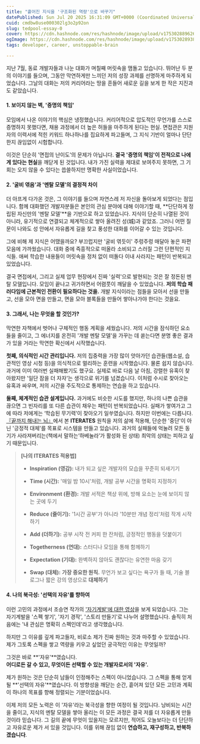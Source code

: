 ```yaml
---
title: "흩어진 지식을 '구조화된 역량'으로 바꾸기"
datePublished: Sun Jul 20 2025 16:31:09 GMT+0000 (Coordinated Universal Time)
cuid: cmdbw8use000302lg3o2p92on
slug: tedpool-essay-0
cover: https://cdn.hashnode.com/res/hashnode/image/upload/v1753028896264/f435015e-8b7b-4840-8fce-58cafa3865cb.jpeg
ogImage: https://cdn.hashnode.com/res/hashnode/image/upload/v1753028938926/bba85f7f-2690-4602-9da9-04259603cf01.jpeg
tags: developer, career, unstoppable-brain

---
```


지난 7월, 동료 개발자들과 나눈 대화가 며칠째 머릿속을 맴돌고 있습니다. 뛰어난 두 분의 이야기를 들으며, 그동안 막연하게만 느끼던 저의 성장 과제를 선명하게 마주하게 되었습니다. 그날의 대화는 저의 커리어라는 땅을 흔들어 새로운 길을 보게 한 작은 지진과도 같았습니다.

#### **1\. 보이지 않는 벽, '증명의 책임'**

모임에서 나온 이야기의 핵심은 냉정했습니다. 커리어적으로 압도적인 무언가를 스스로 증명하지 못했다면, 채용 과정에서 더 높은 허들을 마주하게 된다는 현실. 면접관은 지원자의 이력서에 적힌 키워드 하나하나를 집요하게 파고들며, 그 지식 기반이 얼마나 단단한지 끊임없이 시험합니다.

이것은 단순히 '면접의 난이도’의 문제가 아닙니다. **결국 '증명의 책임'이 전적으로 나에게 있다는 현실**을 깨닫게 된 것입니다. 내가 가진 실력을 제대로 보여주지 못하면, 그 기회는 오지 않을 수 있다는 씁쓸하지만 명확한 사실이었습니다.

#### **2\. '굴비 엮음'과 '멘탈 모델'의 결정적 차이**

더 아프게 다가온 것은, 그 이야기를 들으며 자연스레 저 자신을 돌아보게 되었다는 점입니다. 함께 대화했던 개발자분들은 본인의 관심 분야에 대해 이야기할 때, **단단하게 정립된 자신만의 '멘탈 모델'**을 기반으로 하고 있었습니다. 지식이 단순히 나열된 것이 아니라, 유기적으로 연결되고 체계적으로 쌓아 올려진 성(城)과 같았죠. 그러니 어떤 질문이 나와도 성 안에서 자유롭게 길을 찾고 풍성한 대화를 이어갈 수 있는 것입니다.

그에 비해 제 지식은 어땠을까요? 부끄럽지만 '굴비 엮듯이' 주렁주렁 매달아 놓은 파편 모음에 가까웠습니다. 대화 중에 즉흥적으로 떠올라 소비되고 스러질 그런 단편적인 지식들. 애써 학습한 내용들이 머릿속을 정처 없이 떠돌다 이내 사라지는 패턴이 반복되고 있었습니다.

결국 면접에서, 그리고 실제 업무 현장에서 진짜 '실력'으로 발현되는 것은 잘 정돈된 멘탈 모델입니다. 모임이 끝나고 귀가하면서 어렴풋이 깨달을 수 있었습니다. **저의 학습 패러다임에 근본적인 전환이 필요하다는 것을.** 개발 지식이라는 점들을 모아서 선을 만들고, 선을 모아 면을 만들고, 면을 모아 블록들을 만들어 쌓아나가야 한다는 것을요.

#### **3\. 그래서, 나는 무엇을 할 것인가?**

막연한 자책에서 벗어나 구체적인 행동 계획을 세웠습니다. 저의 시간을 잠식하던 요소들을 줄이고, 그 에너지를 온전히 '개발 멘탈 모델'을 가꾸는 데 쏟는다면 분명 좋은 결과가 있을 거라는 막연한 확신에서 시작했습니다.

**첫째, 의식적인 시간 관리입니다.** 저의 집중력을 가장 많이 앗아가던 습관들(웹소설, 습관적인 영상 시청 등)을 의식적으로 멀리하는 훈련을 시작했습니다. 물론 쉽지 않습니다. 과거에 이미 여러번 실패해봤기도 했구요. 실제로 바로 다음 날 아침, 강렬한 유혹이 찾아왔지만 '일단 잠을 더 자자'는 생각으로 위기를 넘겼습니다. 이처럼 수시로 찾아오는 유혹과 싸우며, 저의 시간을 주도적으로 통제하는 연습을 하고 있습니다.

**둘째, 체계적인 습관 설계입니다.** 과거에도 비슷한 시도를 했지만, 하나의 나쁜 습관을 끊으면 그 빈자리를 또 다른 습관이 채우는 패턴이 반복되었습니다. 실패가 쌓여가고 그에 따라 저에게는 ‘학습된 무기력’이 찾아오기 일쑤였습니다. 하지만 이번에는 다릅니다. [『끝까지 해내는 뇌』](https://product.kyobobook.co.kr/detail/S000216905861)에서 본 **ITERATES** 원칙을 저의 삶에 적용해, 단순한 '중단'이 아닌 '긍정적 대체'를 목표로 시스템을 만들고 있습니다. 과거의 실패들에 억눌려 모든 동기가 사라져버리는(책에서 말하는‘하베눌라’가 활성화 된 상태) 최악의 상태는 피하고 싶기 때문입니다.

> **\[나의 ITERATES 적용법\]**
> 
> * **Inspiration (영감):** 내가 되고 싶은 개발자의 모습을 꾸준히 되새기기
>     
> * **Time (시간):** '매일 밤 10시'처럼, 개발 공부 시간을 명확히 지정하기
>     
> * **Environment (환경):** 개발 서적은 책상 위에, 방해 요소는 눈에 보이지 않는 곳에 두기
>     
> * **Reduce (줄이기):** '1시간 공부'가 아니라 '10분만 개념 정리'처럼 작게 시작하기
>     
> * **Add (더하기):** 공부 시작 전 커피 한 잔처럼, 긍정적인 행동을 덧붙이기
>     
> * **Togetherness (연대):** 스터디나 모임을 통해 함께하기
>     
> * **Expectation (기대):** 완벽하지 않아도 괜찮다는 유연한 마음 갖기
>     
> * **Swap (대체):** **가장 중요한 원칙.** 무언가 보고 싶다는 욕구가 들 때, 기술 블로그나 짧은 강의 영상으로 **대체하기**
>     

#### **4\. 나의 북극성: '선택의 자유'를 향하여**

이런 고민의 과정에서 조승연 작가의 ['자기계발'에 대한 영상](https://youtu.be/AqEN8qOcAcA?si=JuZGokFW0Kp__EwV)을 보게 되었습니다. 그는 자기계발을 '스펙 쌓기', '자기 경작', '스토리 만들기'로 나누어 설명했습니다. 솔직히 처음에는 '내 관심은 명확히 스펙인데'라고 생각했습니다.

하지만 그 이유를 깊게 파고들자, 비로소 제가 진짜 원하는 것과 마주할 수 있었습니다. 제가 그토록 스펙을 쌓고 역량을 키우고 싶었던 궁극적인 이유는 무엇일까?

그것은 바로 **'자유'**였습니다.  
**어디로든 갈 수 있고, 무엇이든 선택할 수 있는 개발자로서의 '자유'.**

제가 원하는 것은 단순히 남들이 인정해주는 스펙이 아니었습니다. 그 스펙을 통해 얻게 될 **'선택의 자유'**였습니다. 이 방향성을 깨닫는 순간, 흩어져 있던 모든 고민과 계획이 하나의 목표를 향해 정렬되는 기분이었습니다.

이제 저의 모든 노력은 이 '자유'라는 북극성을 향한 여정이 될 것입니다. 낭비되는 시간을 줄이고, 지식의 멘탈 모델을 쌓아 올리는 이 모든 과정은 결국 저를 더 자유롭게 만들 것이라 믿습니다. 그 길의 끝에 무엇이 있을지는 모르지만, 적어도 오늘보다는 더 단단하고 자유로운 제가 서 있을 것입니다. 이를 위해 끊임 없이 **연습하고, 재구성하고, 반복하겠습니다**.
